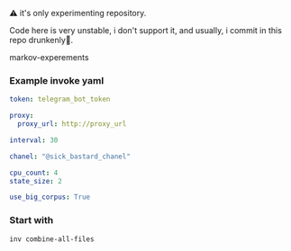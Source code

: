 
⚠ it's only experimenting repository.

Code here is very unstable, i don't support it, and usually, i commit in this repo drunkenly🍻.

markov-experements

### Example invoke yaml

```yaml
token: telegram_bot_token

proxy:
  proxy_url: http://proxy_url

interval: 30

chanel: "@sick_bastard_chanel"

cpu_count: 4
state_size: 2

use_big_corpus: True
```

### Start with

```bash
inv combine-all-files

```